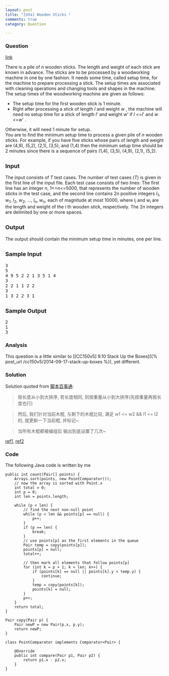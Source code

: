 ```yaml
---
layout: post
title: "[UVa] Wooden Sticks "
comments: true
category: Question

---
```


### Question 

[link](https://icpcarchive.ecs.baylor.edu/index.php?option=com_onlinejudge&Itemid=8&page=show_problem&problem=323)

<body>There is a pile of <i>n </i>wooden sticks. The length and weight of
each stick are known in advance. The sticks are
to be processed by a woodworking machine in one by one fashion. It
needs some time, called setup time, for
the machine to prepare processing a stick. The setup times are
associated with cleaning operations and
changing tools and shapes in the machine. The setup times of the
woodworking machine are given as follows:
<ul>
<li>The setup time for the first wooden
stick is 1 minute.</li>
<li>
Right after processing a stick of length <i>l </i>and weight <i>w
</i>, the machine will need no setup time for a stick
of length <i>l</i>' and weight <i>w</i>' if <i>l </i>&lt;=<i>l</i>'
and <i>w </i>&lt;=<i>w</i>' . </li>
</ul>
Otherwise, it will need 1 minute for setup.<br>
You are to find the minimum setup time to process a given pile of <i>n
</i>wooden sticks. For example, if you have
five sticks whose pairs of length and weight are (4,9), (5,2), (2,1), (3,5),
and (1,4) then the minimum setup
time should be 2 minutes since there is a sequence of pairs (1,4),
(3,5), (4,9), (2,1), (5,2).
<h2><font size="4" color="#ff0000"><a name="SECTION0001001000000000000000">Input</a> <br>
</font></h2>
The input consists of <i>T</i> test cases. The number of test cases (<i>T</i>) is given in the first line of the input file. Each
test case consists of two lines: The first line has an integer <i>n</i>,
1&lt;=<i>n&lt;=</i>5000, that represents the number of
wooden sticks in the test case, and the second line contains 2<i>n </i>positive
integers <i>l<sub>1</sub></i>, <i>w<sub>1</sub></i>, <i>l<sub>2</sub></i>,
<i>w<sub>2</sub></i>, ..., <i>l<sub>n</sub></i>, <i>w<sub>n</sub></i>,
each of magnitude at most 10000, where <i>l<sub>i</sub> </i>and <i>w<sub>i</sub>
</i>are the length and weight of the <i>i </i>th wooden stick,
respectively. The 2<i>n </i>integers are delimited by one or
more spaces.

<h2><font size="4" color="#ff0000"><a name="SECTION0001002000000000000000">Output</a>&nbsp;</font>
</h2>
The output should contain the minimum setup time in minutes, one per
line.
<h2><font size="4" color="#ff0000"><a name="SECTION0001003000000000000000">Sample Input</a> <br>
</font></h2>

<pre>3
5
4 9 5 2 2 1 3 5 1 4
3
2 2 1 1 2 2
3
1 3 2 2 3 1
</pre>

<h2><font size="4" color="#ff0000"><a name="SECTION000
1004000000000000000">Sample Output</a>&nbsp;</font>
</h2>

<pre>2
1
3
</pre>

</body>

### Analysis

This question is a little similar to [[CC150v5] 9.10 Stack Up the Boxes]({% post_url /cc150v5/2014-09-17-stack-up-boxes %}), yet different. 

### Solution

Solution quoted from [脚本百事通](http://www.csdn123.com/html/blogs/20130823/58042.htm): 

>按长度从小到大排序, 若长度相同, 则按重量从小到大排序(先按重量再按长度也行)

>然后, 我们针对当前木棍, 与剩下的木棍比较, 满足 w1 <= w2 && l1 <= l2 的, 就更新一下当前棍, 并标记~

>当所有木棍都被编组后 输出到底设置了几次~

[ref1](http://www.android100.org/html/201502/03/109926.html), [ref2](http://blog.csdn.net/keshuai19940722/article/details/10735689)

### Code

The following Java code is written by me

    public int count(Pair[] points) {
        Arrays.sort(points, new PointComparator());
        // now the array is sorted with Point.x
        int total = 0;
        int p = 0;
        int len = points.length;

        while (p < len) {
            // find the next non-null point
            while (p < len && points[p] == null) {
                p++;
            }
            if (p == len) {
                break;
            }
            // use points[p] as the first elements in the queue
            Pair temp = copy(points[p]);
            points[p] = null;
            total++;

            // then mark all elements that follow points[p]
            for (int k = p + 1; k < len; k++) {
                if (points[k] == null || points[k].y < temp.y) {
                    continue;
                }
                temp = copy(points[k]);
                points[k] = null;
            }
            p++;
        }
        return total;
    }

    Pair copy(Pair p) {
        Pair newP = new Pair(p.x, p.y);
        return newP;
    }

    class PointComparator implements Comparator<Pair> {

        @Override
        public int compare(Pair p1, Pair p2) {
            return p1.x - p2.x;
        }
    }
